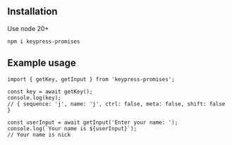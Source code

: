 ## Installation
Use node 20+
```
npm i keypress-promises
```

## Example usage

```
import { getKey, getInput } from 'keypress-promises';

const key = await getKey();
console.log(key);
// { sequence: 'j', name: 'j', ctrl: false, meta: false, shift: false }

const userInput = await getInput('Enter your name: ');
console.log(`Your name is ${userInput}`);
// Your name is nick

```
